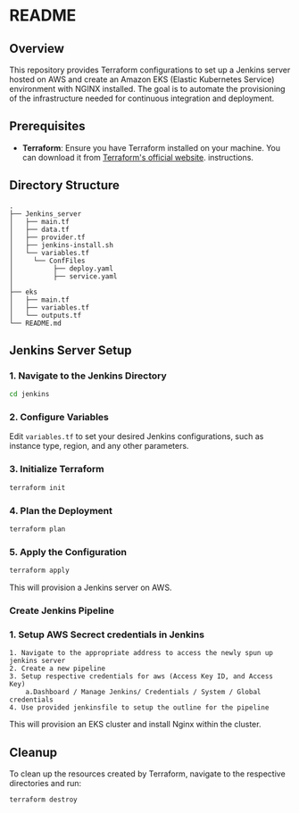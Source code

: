 # README

## Overview

This repository provides Terraform configurations to set up a Jenkins server hosted on AWS and create an Amazon EKS (Elastic Kubernetes Service) environment with NGINX installed. The goal is to automate the provisioning of the infrastructure needed for continuous integration and deployment.

## Prerequisites

- **Terraform**: Ensure you have Terraform installed on your machine. You can download it from [Terraform's official website](https://www.terraform.io/downloads.html).
instructions.

## Directory Structure

```
.
├── Jenkins_server
│   ├── main.tf
│   ├── data.tf
│   ├── provider.tf
│   ├── jenkins-install.sh
│   └── variables.tf
│     └── ConfFiles
│          ├── deploy.yaml 
│          ├── service.yaml 
│   
├── eks
│   ├── main.tf
│   ├── variables.tf
│   └── outputs.tf
└── README.md
```

## Jenkins Server Setup

### 1. Navigate to the Jenkins Directory

```bash
cd jenkins
```

### 2. Configure Variables

Edit `variables.tf` to set your desired Jenkins configurations, such as instance type, region, and any other parameters.

### 3. Initialize Terraform

```bash
terraform init
```

### 4. Plan the Deployment

```bash
terraform plan
```

### 5. Apply the Configuration

```bash
terraform apply
```

This will provision a Jenkins server on AWS.





### Create Jenkins Pipeline

### 1. Setup AWS Secrect credentials in Jenkins

    1. Navigate to the appropriate address to access the newly spun up jenkins server
    2. Create a new pipeline
    3. Setup respective credentials for aws (Access Key ID, and Access Key)
        a.Dashboard / Manage Jenkins/ Credentials / System / Global credentials
    4. Use provided jenkinsfile to setup the outline for the pipeline

This will provision an EKS cluster and install Nginx within the cluster.



## Cleanup

To clean up the resources created by Terraform, navigate to the respective directories and run:

```bash
terraform destroy
```